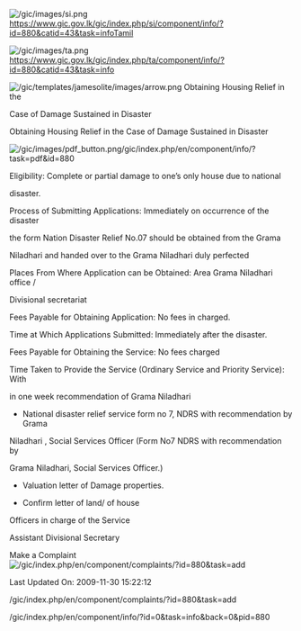 <!-- Source: https://gic.gov.lk/gic/index.php/en/component/info/?id=880&catid=43&task=info -->

![/gic/images/si.png](/gic/images/si.png)https://www.gic.gov.lk/gic/index.php/si/component/info/?id=880&catid=43&task=infoTamil

![/gic/images/ta.png](/gic/images/ta.png)https://www.gic.gov.lk/gic/index.php/ta/component/info/?id=880&catid=43&task=info

![/gic/templates/jamesolite/images/arrow.png](/gic/templates/jamesolite/images/arrow.png) Obtaining Housing Relief in the

Case of Damage Sustained in Disaster

Obtaining Housing Relief in the Case of Damage Sustained in Disaster

![/gic/images/pdf_button.png](/gic/images/pdf_button.png)/gic/index.php/en/component/info/?task=pdf&id=880

Eligibility: Complete or partial damage to one’s only house due to national

disaster.

Process of Submitting Applications: Immediately on occurrence of the disaster

the form Nation Disaster Relief No.07 should be obtained from the Grama

Niladhari and handed over to the Grama Niladhari duly perfected

Places From Where Application can be Obtained: Area Grama Niladhari office /

Divisional secretariat

Fees Payable for Obtaining Application: No fees in charged.

Time at Which Applications Submitted: Immediately after the disaster.

Fees Payable for Obtaining the Service: No fees charged

Time Taken to Provide the Service (Ordinary Service and Priority Service): With

in one week recommendation of Grama Niladhari

 * National disaster relief service form no 7, NDRS with recommendation by Grama

 Niladhari , Social Services Officer (Form No7 NDRS with recommendation by

 Grama Niladhari, Social Services Officer.)

 * Valuation letter of Damage properties.

 * Confirm letter of land/ of house

Officers in charge of the Service

Assistant Divisional Secretary

Make a Complaint ![/gic/index.php/en/component/complaints/?id=880&task=add](/gic/index.php/en/component/complaints/?id=880&task=add)

Last Updated On: 2009-11-30 15:22:12

/gic/index.php/en/component/complaints/?id=880&task=add

/gic/index.php/en/component/info/?id=0&task=info&back=0&pid=880